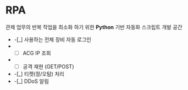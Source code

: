 # RPA
관제 업무의 반복 작업을 최소화 하기 위한 **Python** 기반 자동화 스크립트 개발 공간
* -[_] 사용하는 전체 장비 자동 로그인
* -[ ] ACG IP 조회
* -[ ] 공격 재현 (GET/POST)
* -[_] 티켓(정/오탐) 처리
* -[_] DDoS 알림
